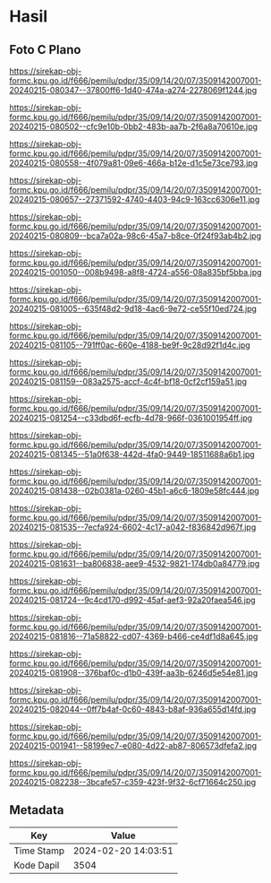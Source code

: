 # Hasil

## Foto C Plano

https://sirekap-obj-formc.kpu.go.id/f666/pemilu/pdpr/35/09/14/20/07/3509142007001-20240215-080347--37800ff6-1d40-474a-a274-2278069f1244.jpg

https://sirekap-obj-formc.kpu.go.id/f666/pemilu/pdpr/35/09/14/20/07/3509142007001-20240215-080502--cfc9e10b-0bb2-483b-aa7b-2f6a8a70610e.jpg

https://sirekap-obj-formc.kpu.go.id/f666/pemilu/pdpr/35/09/14/20/07/3509142007001-20240215-080558--4f079a81-09e6-466a-b12e-d1c5e73ce793.jpg

https://sirekap-obj-formc.kpu.go.id/f666/pemilu/pdpr/35/09/14/20/07/3509142007001-20240215-080657--27371592-4740-4403-94c9-163cc6306e11.jpg

https://sirekap-obj-formc.kpu.go.id/f666/pemilu/pdpr/35/09/14/20/07/3509142007001-20240215-080809--bca7a02a-98c6-45a7-b8ce-0f24f93ab4b2.jpg

https://sirekap-obj-formc.kpu.go.id/f666/pemilu/pdpr/35/09/14/20/07/3509142007001-20240215-001050--008b9498-a8f8-4724-a556-08a835bf5bba.jpg

https://sirekap-obj-formc.kpu.go.id/f666/pemilu/pdpr/35/09/14/20/07/3509142007001-20240215-081005--635f48d2-9d18-4ac6-9e72-ce55f10ed724.jpg

https://sirekap-obj-formc.kpu.go.id/f666/pemilu/pdpr/35/09/14/20/07/3509142007001-20240215-081105--791ff0ac-660e-4188-be9f-9c28d92f1d4c.jpg

https://sirekap-obj-formc.kpu.go.id/f666/pemilu/pdpr/35/09/14/20/07/3509142007001-20240215-081159--083a2575-accf-4c4f-bf18-0cf2cf159a51.jpg

https://sirekap-obj-formc.kpu.go.id/f666/pemilu/pdpr/35/09/14/20/07/3509142007001-20240215-081254--c33dbd6f-ecfb-4d78-966f-0361001954ff.jpg

https://sirekap-obj-formc.kpu.go.id/f666/pemilu/pdpr/35/09/14/20/07/3509142007001-20240215-081345--51a0f638-442d-4fa0-9449-18511688a6b1.jpg

https://sirekap-obj-formc.kpu.go.id/f666/pemilu/pdpr/35/09/14/20/07/3509142007001-20240215-081438--02b0381a-0260-45b1-a6c6-1809e58fc444.jpg

https://sirekap-obj-formc.kpu.go.id/f666/pemilu/pdpr/35/09/14/20/07/3509142007001-20240215-081535--7ecfa924-6602-4c17-a042-f836842d967f.jpg

https://sirekap-obj-formc.kpu.go.id/f666/pemilu/pdpr/35/09/14/20/07/3509142007001-20240215-081631--ba806838-aee9-4532-9821-174db0a84779.jpg

https://sirekap-obj-formc.kpu.go.id/f666/pemilu/pdpr/35/09/14/20/07/3509142007001-20240215-081724--9c4cd170-d992-45af-aef3-92a20faea546.jpg

https://sirekap-obj-formc.kpu.go.id/f666/pemilu/pdpr/35/09/14/20/07/3509142007001-20240215-081816--71a58822-cd07-4369-b466-ce4df1d8a645.jpg

https://sirekap-obj-formc.kpu.go.id/f666/pemilu/pdpr/35/09/14/20/07/3509142007001-20240215-081908--376baf0c-d1b0-439f-aa3b-6246d5e54e81.jpg

https://sirekap-obj-formc.kpu.go.id/f666/pemilu/pdpr/35/09/14/20/07/3509142007001-20240215-082044--0ff7b4af-0c60-4843-b8af-936a655d14fd.jpg

https://sirekap-obj-formc.kpu.go.id/f666/pemilu/pdpr/35/09/14/20/07/3509142007001-20240215-001941--58199ec7-e080-4d22-ab87-806573dfefa2.jpg

https://sirekap-obj-formc.kpu.go.id/f666/pemilu/pdpr/35/09/14/20/07/3509142007001-20240215-082238--3bcafe57-c359-423f-9f32-6cf71664c250.jpg


## Metadata

| Key        | Value               |
| ---------- | ------------------- |
| Time Stamp | 2024-02-20 14:03:51 |
| Kode Dapil | 3504                |




